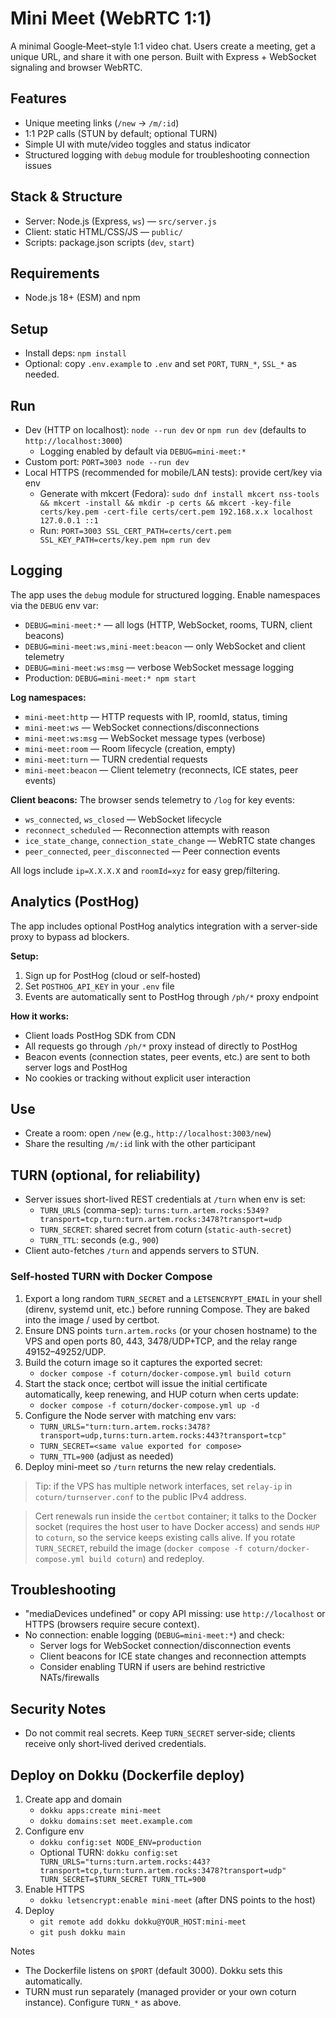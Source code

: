 # Mini Meet (WebRTC 1:1)

A minimal Google‑Meet–style 1:1 video chat. Users create a meeting, get a unique URL, and share it with one person. Built with Express + WebSocket signaling and browser WebRTC.

## Features
- Unique meeting links (`/new` → `/m/:id`)
- 1:1 P2P calls (STUN by default; optional TURN)
- Simple UI with mute/video toggles and status indicator
- Structured logging with `debug` module for troubleshooting connection issues

## Stack & Structure
- Server: Node.js (Express, `ws`) — `src/server.js`
- Client: static HTML/CSS/JS — `public/`
- Scripts: package.json scripts (`dev`, `start`)

## Requirements
- Node.js 18+ (ESM) and npm

## Setup
- Install deps: `npm install`
- Optional: copy `.env.example` to `.env` and set `PORT`, `TURN_*`, `SSL_*` as needed.

## Run
- Dev (HTTP on localhost): `node --run dev` or `npm run dev` (defaults to `http://localhost:3000`)
  - Logging enabled by default via `DEBUG=mini-meet:*`
- Custom port: `PORT=3003 node --run dev`
- Local HTTPS (recommended for mobile/LAN tests): provide cert/key via env
  - Generate with mkcert (Fedora): `sudo dnf install mkcert nss-tools && mkcert -install && mkdir -p certs && mkcert -key-file certs/key.pem -cert-file certs/cert.pem 192.168.x.x localhost 127.0.0.1 ::1`
  - Run: `PORT=3003 SSL_CERT_PATH=certs/cert.pem SSL_KEY_PATH=certs/key.pem npm run dev`

## Logging
The app uses the `debug` module for structured logging. Enable namespaces via the `DEBUG` env var:

- `DEBUG=mini-meet:*` — all logs (HTTP, WebSocket, rooms, TURN, client beacons)
- `DEBUG=mini-meet:ws,mini-meet:beacon` — only WebSocket and client telemetry
- `DEBUG=mini-meet:ws:msg` — verbose WebSocket message logging
- Production: `DEBUG=mini-meet:* npm start`

**Log namespaces:**
- `mini-meet:http` — HTTP requests with IP, roomId, status, timing
- `mini-meet:ws` — WebSocket connections/disconnections
- `mini-meet:ws:msg` — WebSocket message types (verbose)
- `mini-meet:room` — Room lifecycle (creation, empty)
- `mini-meet:turn` — TURN credential requests
- `mini-meet:beacon` — Client telemetry (reconnects, ICE states, peer events)

**Client beacons:** The browser sends telemetry to `/log` for key events:
- `ws_connected`, `ws_closed` — WebSocket lifecycle
- `reconnect_scheduled` — Reconnection attempts with reason
- `ice_state_change`, `connection_state_change` — WebRTC state changes
- `peer_connected`, `peer_disconnected` — Peer connection events

All logs include `ip=X.X.X.X` and `roomId=xyz` for easy grep/filtering.

## Analytics (PostHog)
The app includes optional PostHog analytics integration with a server-side proxy to bypass ad blockers.

**Setup:**
1. Sign up for PostHog (cloud or self-hosted)
2. Set `POSTHOG_API_KEY` in your `.env` file
3. Events are automatically sent to PostHog through `/ph/*` proxy endpoint

**How it works:**
- Client loads PostHog SDK from CDN
- All requests go through `/ph/*` proxy instead of directly to PostHog
- Beacon events (connection states, peer events, etc.) are sent to both server logs and PostHog
- No cookies or tracking without explicit user interaction

## Use
- Create a room: open `/new` (e.g., `http://localhost:3003/new`)
- Share the resulting `/m/:id` link with the other participant

## TURN (optional, for reliability)
- Server issues short-lived REST credentials at `/turn` when env is set:
  - `TURN_URLS` (comma-sep): `turns:turn.artem.rocks:5349?transport=tcp,turn:turn.artem.rocks:3478?transport=udp`
  - `TURN_SECRET`: shared secret from coturn (`static-auth-secret`)
  - `TURN_TTL`: seconds (e.g., `900`)
- Client auto-fetches `/turn` and appends servers to STUN.

### Self-hosted TURN with Docker Compose
1. Export a long random `TURN_SECRET` and a `LETSENCRYPT_EMAIL` in your shell (direnv, systemd unit, etc.) before running Compose. They are baked into the image / used by certbot.
2. Ensure DNS points `turn.artem.rocks` (or your chosen hostname) to the VPS and open ports 80, 443, 3478/UDP+TCP, and the relay range 49152–49252/UDP.
3. Build the coturn image so it captures the exported secret:
   - `docker compose -f coturn/docker-compose.yml build coturn`
4. Start the stack once; certbot will issue the initial certificate automatically, keep renewing, and HUP coturn when certs update:
   - `docker compose -f coturn/docker-compose.yml up -d`
5. Configure the Node server with matching env vars:
   - `TURN_URLS="turn:turn.artem.rocks:3478?transport=udp,turns:turn.artem.rocks:443?transport=tcp"`
   - `TURN_SECRET=<same value exported for compose>`
   - `TURN_TTL=900` (adjust as needed)
6. Deploy mini-meet so `/turn` returns the new relay credentials.

> Tip: if the VPS has multiple network interfaces, set `relay-ip` in `coturn/turnserver.conf` to the public IPv4 address.

> Cert renewals run inside the `certbot` container; it talks to the Docker socket (requires the host user to have Docker access) and sends `HUP` to `coturn`, so the service keeps existing calls alive. If you rotate `TURN_SECRET`, rebuild the image (`docker compose -f coturn/docker-compose.yml build coturn`) and redeploy.

## Troubleshooting
- "mediaDevices undefined" or copy API missing: use `http://localhost` or HTTPS (browsers require secure context).
- No connection: enable logging (`DEBUG=mini-meet:*`) and check:
  - Server logs for WebSocket connection/disconnection events
  - Client beacons for ICE state changes and reconnection attempts
  - Consider enabling TURN if users are behind restrictive NATs/firewalls

## Security Notes
- Do not commit real secrets. Keep `TURN_SECRET` server‑side; clients receive only short‑lived derived credentials.

## Deploy on Dokku (Dockerfile deploy)
1) Create app and domain
   - `dokku apps:create mini-meet`
   - `dokku domains:set meet.example.com`
2) Configure env
   - `dokku config:set NODE_ENV=production`
   - Optional TURN: `dokku config:set TURN_URLS="turns:turn.artem.rocks:443?transport=tcp,turn:turn.artem.rocks:3478?transport=udp" TURN_SECRET=$TURN_SECRET TURN_TTL=900`
3) Enable HTTPS
   - `dokku letsencrypt:enable mini-meet` (after DNS points to the host)
4) Deploy
   - `git remote add dokku dokku@YOUR_HOST:mini-meet`
   - `git push dokku main`

Notes
- The Dockerfile listens on `$PORT` (default 3000). Dokku sets this automatically.
- TURN must run separately (managed provider or your own coturn instance). Configure `TURN_*` as above.
